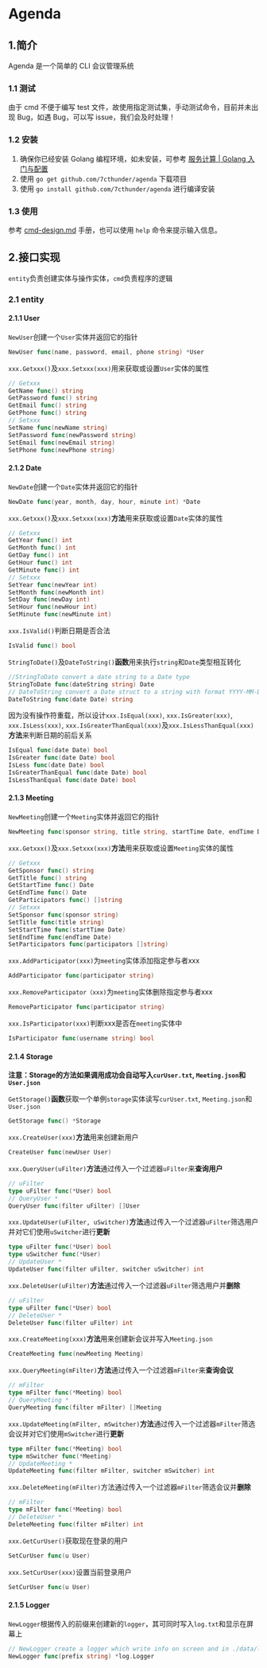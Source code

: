 # Agenda

## 1.简介
Agenda 是一个简单的 CLI 会议管理系统

### 1.1 测试
由于 cmd 不便于编写 test 文件，故使用指定测试集，手动测试命令，目前并未出现 Bug，如遇 Bug，可以写 issue，我们会及时处理！

### 1.2 安装
1. 确保你已经安装 Golang 编程环境，如未安装，可参考 [服务计算 | Golang 入门与配置](https://7cthunder.github.io/2018/09/27/%E6%9C%8D%E5%8A%A1%E8%AE%A1%E7%AE%97-Golang-%E5%85%A5%E9%97%A8%E4%B8%8E%E9%85%8D%E7%BD%AE/)
2. 使用 `go get github.com/7cthunder/agenda` 下载项目
3. 使用 `go install github.com/7cthunder/agenda` 进行编译安装

### 1.3 使用
参考 [cmd-design.md](https://github.com/7cthunder/agenda/blob/master/cmd-design.md) 手册，也可以使用 `help` 命令来提示输入信息。


## 2.接口实现

`entity`负责创建实体与操作实体，`cmd`负责程序的逻辑

### 2.1 entity

#### 2.1.1 User

`NewUser`创建一个`User`实体并返回它的指针 

```go
NewUser func(name, password, email, phone string) *User
```

`xxx.Getxxx()`及`xxx.Setxxx(xxx)`用来获取或设置`User`实体的属性

```go
// Getxxx
GetName func() string
GetPassword func() string
GetEmail func() string
GetPhone func() string
// Setxxx
SetName func(newName string)
SetPassword func(newPassword string)
SetEmail func(newEmail string)
SetPhone func(newPhone string)
```

#### 2.1.2 Date

`NewDate`创建一个`Date`实体并返回它的指针

```go
NewDate func(year, month, day, hour, minute int) *Date
```

`xxx.Getxxx()`及`xxx.Setxxx(xxx)`**方法**用来获取或设置`Date`实体的属性

```go
// Getxxx
GetYear func() int
GetMonth func() int
GetDay func() int
GetHour func() int
GetMinute func() int
// Setxxx
SetYear func(newYear int) 
SetMonth func(newMonth int)
SetDay func(newDay int) 
SetHour func(newHour int) 
SetMinute func(newMinute int) 
```

`xxx.IsValid()`判断日期是否合法

```go
IsValid func() bool
```

`StringToDate()`及`DateToString()`**函数**用来执行`string`和`Date`类型相互转化

```go
//StringToDate convert a date string to a Date type
StringToDate func(dateString string) Date
// DateToString convert a Date struct to a string with format YYYY-MM-DD/HH:mm
DateToString func(date Date) string
```

因为没有操作符重载，所以设计`xxx.IsEqual(xxx)`, `xxx.IsGreater(xxx)`, `xxx.IsLess(xxx)`, `xxx.IsGreaterThanEqual(xxx)`及`xxx.IsLessThanEqual(xxx)`**方法**来判断日期的前后关系

```go
IsEqual func(date Date) bool
IsGreater func(date Date) bool
IsLess func(date Date) bool
IsGreaterThanEqual func(date Date) bool
IsLessThanEqual func(date Date) bool
```

#### 2.1.3 Meeting

`NewMeeting`创建一个`Meeting`实体并返回它的指针

```go
NewMeeting func(sponsor string, title string, startTime Date, endTime Date, participators []string) *Meeting
```

`xxx.Getxxx()`及`xxx.Setxxx(xxx)`**方法**用来获取或设置`Meeting`实体的属性

```go
// Getxxx
GetSponsor func() string
GetTitle func() string
GetStartTime func() Date
GetEndTime func() Date
GetParticipators func() []string
// Setxxx
SetSponsor func(sponsor string)
SetTitle func(title string)
SetStartTime func(startTime Date)
SetEndTime func(endTime Date)
SetParticipators func(participators []string)
```

`xxx.AddParticipator(xxx)`为`meeting`实体添加指定参与者xxx

```go
AddParticipator func(participator string)
```

`xxx.RemoveParticipator（xxx)`为`meeting`实体删除指定参与者xxx

```go
RemoveParticipator func(participator string)
```

`xxx.IsParticipator(xxx)`判断xxx是否在`meeting`实体中

```go
IsParticipator func(username string) bool
```

#### 2.1.4 Storage

**注意：Storage的方法如果调用成功会自动写入`curUser.txt`, `Meeting.json`和`User.json`**

`GetStorage()`**函数**获取一个单例`storage`实体读写`curUser.txt`, `Meeting.json`和`User.json`

```go
GetStorage func() *Storage
```

`xxx.CreateUser(xxx)`**方法**用来创建新用户

```go
CreateUser func(newUser User)
```

`xxx.QueryUser(uFilter)`**方法**通过传入一个过滤器`uFilter`来**查询用户**

```go
// uFilter
type uFilter func(*User) bool
// QueryUser *
QueryUser func(filter uFilter) []User
```

`xxx.UpdateUser(uFilter, uSwitcher)`**方法**通过传入一个过滤器`uFilter`筛选用户并对它们使用`uSwitcher`进行**更新**

```go
type uFilter func(*User) bool
type uSwitcher func(*User)
// UpdateUser *
UpdateUser func(filter uFilter, switcher uSwitcher) int
```

`xxx.DeleteUser(uFilter)`**方法**通过传入一个过滤器`uFilter`筛选用户并**删除**

```go
// uFilter
type uFilter func(*User) bool
// DeleteUser *
DeleteUser func(filter uFilter) int
```

`xxx.CreateMeeting(xxx)`**方法**用来创建新会议并写入`Meeting.json`

```go
CreateMeeting func(newMeeting Meeting)
```

`xxx.QueryMeeting(mFilter)`**方法**通过传入一个过滤器`mFilter`来**查询会议**

```go
// mFilter
type mFilter func(*Meeting) bool
// QueryMeeting *
QueryMeeting func(filter mFilter) []Meeting
```

`xxx.UpdateMeeting(mFilter, mSwitcher)`**方法**通过传入一个过滤器`mFilter`筛选会议并对它们使用`mSwitcher`进行**更新**

```go
type mFilter func(*Meeting) bool
type mSwitcher func(*Meeting)
// UpdateMeeting *
UpdateMeeting func(filter mFilter, switcher mSwitcher) int
```

`xxx.DeleteMeeting(mFilter)`方法通过传入一个过滤器`mFilter`筛选会议并**删除**

```go
// mFilter
type mFilter func(*Meeting) bool
// DeleteUser *
DeleteMeeting func(filter mFilter) int
```

`xxx.GetCurUser()`获取现在登录的用户

```go
SetCurUser func(u User)
```

`xxx.SetCurUser(xxx)`设置当前登录用户

```go
SetCurUser func(u User)
```

#### 2.1.5 Logger

`NewLogger`根据传入的前缀来创建新的`logger`，其可同时写入`log.txt`和显示在屏幕上

```go
// NewLogger create a logger which write info on screen and in ./data/log.txt with specific prefix
NewLogger func(prefix string) *log.Logger
```

